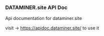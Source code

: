### DATAMINER.site API Doc

Api documentation for dataminer.site

visit -> https://apidoc.dataminer.site/ to use it